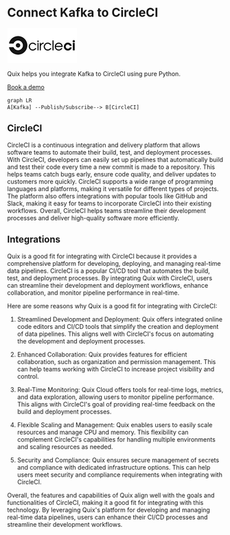 # Connect Kafka to CircleCI

![](./images/logo_1.jpg)

Quix helps you integrate Kafka to CircleCI using pure Python.

<div>
<a class="md-button md-button--primary" href="https://share.hsforms.com/1iW0TmZzKQMChk0lxd_tGiw4yjw2?__hstc=175542013.2303933fbd746c0ac86d9ccbe9bc9100.1728383268831.1729603416735.1729620918855.31&__hssc=175542013.1.1729620918855&__hsfp=2132701734" target="_blank" style="margin-right:.5rem;">Book a demo</a>
<br/>
</div>

```mermaid
graph LR
A[Kafka] --Publish/Subscribe--> B[CircleCI]
```

## CircleCI

CircleCI is a continuous integration and delivery platform that allows software teams to automate their build, test, and deployment processes. With CircleCI, developers can easily set up pipelines that automatically build and test their code every time a new commit is made to a repository. This helps teams catch bugs early, ensure code quality, and deliver updates to customers more quickly. CircleCI supports a wide range of programming languages and platforms, making it versatile for different types of projects. The platform also offers integrations with popular tools like GitHub and Slack, making it easy for teams to incorporate CircleCI into their existing workflows. Overall, CircleCI helps teams streamline their development processes and deliver high-quality software more efficiently.

## Integrations

Quix is a good fit for integrating with CircleCI because it provides a comprehensive platform for developing, deploying, and managing real-time data pipelines. CircleCI is a popular CI/CD tool that automates the build, test, and deployment processes. By integrating Quix with CircleCI, users can streamline their development and deployment workflows, enhance collaboration, and monitor pipeline performance in real-time.

Here are some reasons why Quix is a good fit for integrating with CircleCI:

1. Streamlined Development and Deployment: Quix offers integrated online code editors and CI/CD tools that simplify the creation and deployment of data pipelines. This aligns well with CircleCI's focus on automating the development and deployment processes.

2. Enhanced Collaboration: Quix provides features for efficient collaboration, such as organization and permission management. This can help teams working with CircleCI to increase project visibility and control.

3. Real-Time Monitoring: Quix Cloud offers tools for real-time logs, metrics, and data exploration, allowing users to monitor pipeline performance. This aligns with CircleCI's goal of providing real-time feedback on the build and deployment processes.

4. Flexible Scaling and Management: Quix enables users to easily scale resources and manage CPU and memory. This flexibility can complement CircleCI's capabilities for handling multiple environments and scaling resources as needed.

5. Security and Compliance: Quix ensures secure management of secrets and compliance with dedicated infrastructure options. This can help users meet security and compliance requirements when integrating with CircleCI.

Overall, the features and capabilities of Quix align well with the goals and functionalities of CircleCI, making it a good fit for integrating with this technology. By leveraging Quix's platform for developing and managing real-time data pipelines, users can enhance their CI/CD processes and streamline their development workflows.

